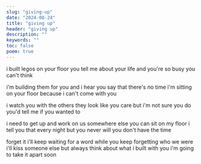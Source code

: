 ```yaml
---
slug: "giving-up"
date: "2024-08-24"
title: "giving up"
header: "giving up"
description: ""
keywords: ""
toc: false
poem: true
---
```


i built legos on your floor
you tell me about your life and
you're so busy you can't think

i'm building them for you and
i hear you say that there's no time
i'm sitting on your floor because i can't come with you

i watch you with the others
they look like you care
but i'm not sure you do
you'd tell me if you wanted to

i need to get up
and work on us somewhere else
you can sit on my floor
i tell you that every night
but you never will
you don't have the time

forget it
i'll keep waiting for a word
while you keep forgetting who we were
i'll kiss someone else but always think about what
i built with you
i'm going to take it apart soon
